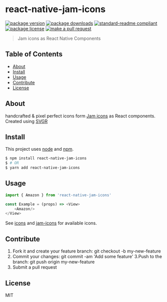 
# react-native-jam-icons
[![package version](https://img.shields.io/npm/v/react-native-jam-icons.svg?style=flat-square)](https://npmjs.org/package/react-native-jam-icons)
[![package downloads](https://img.shields.io/npm/dm/react-native-jam-icons.svg?style=flat-square)](https://npmjs.org/package/react-native-jam-icons)
[![standard-readme compliant](https://img.shields.io/badge/readme%20style-standard-brightgreen.svg?style=flat-square)](https://github.com/RichardLitt/standard-readme)
[![package license](https://img.shields.io/npm/l/react-native-jam-icons.svg?style=flat-square)](https://npmjs.org/package/react-native-jam-icons)
[![make a pull request](https://img.shields.io/badge/PRs-welcome-brightgreen.svg?style=flat-square)](http://makeapullrequest.com)

> Jam icons as React Native Components

## Table of Contents

- [About](#about)
- [Install](#install)
- [Usage](#usage)
- [Contribute](#contribute)
- [License](#License)

## About

handcrafted & pixel perfect icons form [Jam icons](http://jam-icons.com/) as React components. Created using [SVGR](https://github.com/smooth-code/svgr)

## Install

This project uses [node](https://nodejs.org) and [npm](https://www.npmjs.com). 

```sh
$ npm install react-native-jam-icons
$ # OR
$ yarn add react-native-jam-icons
```

## Usage

```js
import { Amazon } from 'react-native-jam-icons'

const Example = (props) => <View>
    <Amazon/>
</View>
```

See [icons](src/icons) and [jam-icons](http://jam-icons.com/) for available icons.

## Contribute

1. Fork it and create your feature branch: git checkout -b my-new-feature
2. Commit your changes: git commit -am 'Add some feature'
3.Push to the branch: git push origin my-new-feature 
4. Submit a pull request

## License

MIT
    